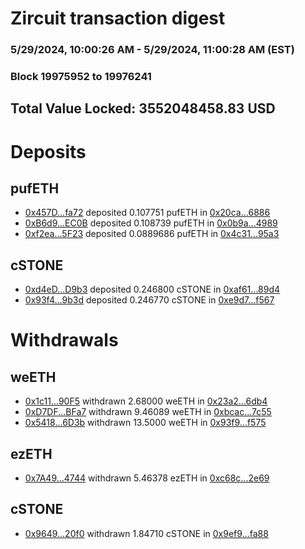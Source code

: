 # Zircuit transaction digest
### 5/29/2024, 10:00:26 AM - 5/29/2024, 11:00:28 AM (EST)
### Block 19975952 to 19976241

## Total Value Locked: 3552048458.83 USD

# Deposits
## pufETH
- [0x457D...fa72](https://etherscan.io/address/0x457D12a23543a3f3936A79469C166dbAE9acfa72) deposited 0.107751 pufETH in [0x20ca...6886](https://etherscan.io/tx/0x457D12a23543a3f3936A79469C166dbAE9acfa72)
- [0xB6d9...EC0B](https://etherscan.io/address/0xB6d9933422445AbE95CD9c7B9d5D9e4b9545EC0B) deposited 0.108739 pufETH in [0x0b9a...4989](https://etherscan.io/tx/0xB6d9933422445AbE95CD9c7B9d5D9e4b9545EC0B)
- [0xf2ea...5F23](https://etherscan.io/address/0xf2eade13ecF15092A138f13D5b773204b19A5F23) deposited 0.0889686 pufETH in [0x4c31...95a3](https://etherscan.io/tx/0xf2eade13ecF15092A138f13D5b773204b19A5F23)
## cSTONE
- [0xd4eD...D9b3](https://etherscan.io/address/0xd4eD6e0fD4B6b25044694337140eD20f50b4D9b3) deposited 0.246800 cSTONE in [0xaf61...89d4](https://etherscan.io/tx/0xd4eD6e0fD4B6b25044694337140eD20f50b4D9b3)
- [0x93f4...9b3d](https://etherscan.io/address/0x93f48E0C00a995A12148Aacd77c414b404349b3d) deposited 0.246770 cSTONE in [0xe9d7...f567](https://etherscan.io/tx/0x93f48E0C00a995A12148Aacd77c414b404349b3d)
# Withdrawals
## weETH
- [0x1c11...90F5](https://etherscan.io/address/0x1c11b7EC4208B73B9d7eB079Be4B3d0d7F4790F5) withdrawn 2.68000 weETH in [0x23a2...6db4](https://etherscan.io/tx/0x1c11b7EC4208B73B9d7eB079Be4B3d0d7F4790F5)
- [0xD7DF...BFa7](https://etherscan.io/address/0xD7DF7E085214743530afF339aFC420c7c720BFa7) withdrawn 9.46089 weETH in [0xbcac...7c55](https://etherscan.io/tx/0xD7DF7E085214743530afF339aFC420c7c720BFa7)
- [0x5418...6D3b](https://etherscan.io/address/0x541873AE15517729c9180B911197551a5cb46D3b) withdrawn 13.5000 weETH in [0x93f9...f575](https://etherscan.io/tx/0x541873AE15517729c9180B911197551a5cb46D3b)
## ezETH
- [0x7A49...4744](https://etherscan.io/address/0x7A493Be5c2ce014cD049Bf178a1ac0Db1B434744) withdrawn 5.46378 ezETH in [0xc68c...2e69](https://etherscan.io/tx/0x7A493Be5c2ce014cD049Bf178a1ac0Db1B434744)
## cSTONE
- [0x9649...20f0](https://etherscan.io/address/0x964995901ef2e755dc21D833cc10d2b6343820f0) withdrawn 1.84710 cSTONE in [0x9ef9...fa88](https://etherscan.io/tx/0x964995901ef2e755dc21D833cc10d2b6343820f0)
